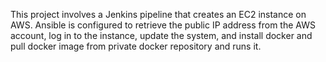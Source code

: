 This project involves a Jenkins pipeline that creates an EC2 instance on AWS. Ansible is configured to retrieve the public IP address from the AWS account, log in to the instance, update the system, and install docker and pull docker image from private docker repository and runs it.
